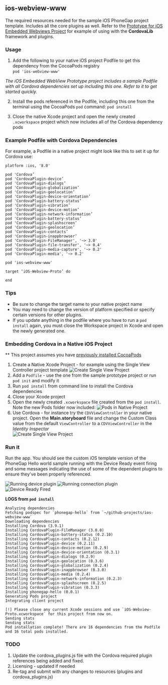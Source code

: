 ## ios-webview-www
The required resources needed for the sample iOS PhoneGap project template. Includes all the core plugins as well. Refer to the [Prototype for iOS Embedded Webviews Project](https://github.com/phonegap/phonegap-webview-ios) for example of using with the **CordovaLib** framework and plugins.

### Usage
1. Add the following to your native iOS project Podfile to get this dependency from the CocoaPods registry	
	`pod 'ios-webview-www'`	
	
*The iOS Embedded WebView Prototype project includes a sample Podfile with all Cordova dependencies set up including this one. Refer to it to get started
 quickly.* 
	
2. Install the pods referenced in the Podfile, including this one from the terminal using the CocoaPods `pod` command:
	`pod install`
	
3. Close the native Xcode project and open the newly created `.xcworkspace` project which now includes all of the Cordova dependency pods 


### Example Podfile with Cordova Dependencies
For example, a Podfile in a native project might look like this to set it up for Cordova use:

	platform :ios, '8.0'

	pod 'Cordova’
	pod 'CordovaPlugin-device’
	pod 'CordovaPlugin-dialogs’
	pod 'CordovaPlugin-globalization’
	pod 'CordovaPlugin-geolocation’
	pod 'CordovaPlugin-device-orientation’
	pod 'CordovaPlugin-battery-status’
	pod 'CordovaPlugin-vibration’
	pod 'CordovaPlugin-device-motion’
	pod 'CordovaPlugin-network-information’
	pod 'CordovaPlugin-battery-status’
	pod 'CordovaPlugin-splashscreen’
	pod 'CordovaPlugin-geolocation’
	pod 'CordovaPlugin-contacts’
	pod 'CordovaPlugin-inappbrowser’
	pod 'CordovaPlugin-FileManager', '~> 3.0'
	pod 'CordovaPlugin-file-transfer', '~> 0.4'
	pod 'CordovaPlugin-media-capture', '~> 0.2'
	pod 'CordovaPlugin-media', '~> 0.2'

	pod 'ios-webview-www'

	target ‘iOS-Webview-Proto’ do

	end

### Tips
* Be sure to change the target name to your native project name
* You may need to change the version of platform specified or specify certain versions for other plugins.
* If you update anything in the podfile where you have to run a `pod install` again, you must close the Workspace project in Xcode and open the newly generated one. 


### Embedding Cordova in a Native iOS Project
** This project assumes you have [previously installed CocoaPods](https://guides.cocoapods.org/using/getting-started.html) 

1. Create a Native Xcode Project - for example using the Single View Controller project template
![Create Single View Project](_imgs/step1.png)
2. Add a `Podfile` - use the one from the sample prototype project or run `pod init` and modify it
3. Run `pod install` from command line to install the Cordova dependencies
4. Close your Xcode project 
5. Open the newly created `.xcworkspace` file created from the `pod install`. Note the new Pods folder now included:
![Pods in Native Project](_imgs/step-pods.png)
6. Use Cordova - for instance try the `CDVViewController` in your native project. Open the **Main.storyboard** file 
and change the Custom Class value from the default `ViewController` to a `CDVViewController` in the *Identity Inspector*  
![Create Single View Project](_imgs/step1.png)


### Run it
Run the app. You should see the custom iOS template version of the PhoneGap Hello world sample running with the Device Ready event firing and 
some messages indicating the use of some of the dependent plugins to ensure they've been properly referenced. 

![Running device plugin](_imgs/ss1.png)
![Running connection plugin](_imgs/ss2.png)
![Device Ready Fired](_imgs/ss3.png)

**LOGS from `pod install`**

	Analyzing dependencies
	Fetching podspec for `phonegap-hello` from `~/github-projects/ios-webview-www`
	Downloading dependencies
	Installing Cordova (3.9.1)
	Installing CordovaPlugin-FileManager (3.0.0)
	Installing CordovaPlugin-battery-status (0.2.10)
	Installing CordovaPlugin-contacts (0.2.12)
	Installing CordovaPlugin-device (0.2.11)
	Installing CordovaPlugin-device-motion (0.2.9)
	Installing CordovaPlugin-device-orientation (0.3.1)
	Installing CordovaPlugin-dialogs (0.2.9)
	Installing CordovaPlugin-geolocation (0.3.6)
	Installing CordovaPlugin-globalization (0.2.4)
	Installing CordovaPlugin-inappbrowser (0.3.0)
	Installing CordovaPlugin-media (0.2.4)
	Installing CordovaPlugin-network-information (0.2.3)
	Installing CordovaPlugin-splashscreen (0.2.5)
	Installing CordovaPlugin-vibration (0.3.3)
	Installing phonegap-hello (0.0.1)
	Generating Pods project
	Integrating client project

	[!] Please close any current Xcode sessions and use `iOS-Webview-Proto.xcworkspace` for this project from now on.
	Sending stats
	Sending stats
	Pod installation complete! There are 16 dependencies from the Podfile and 16 total pods installed.
	
	
### TODO
1. Update the cordova_plugins.js file with the Cordova required plugin references being added and fixed.
2. Licensing - updated if needed
3. Re-tag and submit with any changes to resources (plugins and cordova_plugins.js)